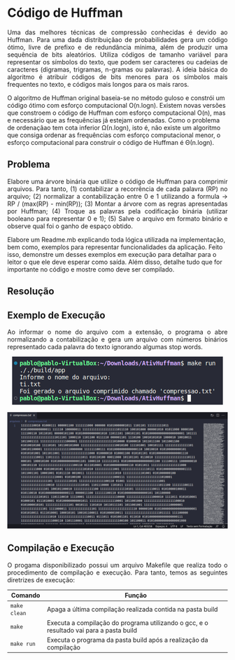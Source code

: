 # Código de Huffman

<p align="justify">
Uma das melhores técnicas de compressão conhecidas é devido ao Huffman. Para uma dada distribuiçãao de probabilidades gera um código ótimo, livre de prefixo e de redundância mínima, além de produzir uma sequência de bits aleatórios. Utiliza códigos de tamanho variável para representar os símbolos do texto, que podem ser caracteres ou cadeias de caracteres (digramas, trigramas, n-gramas ou palavras). A ideia básica do algoritmo é atribuir códigos de bits menores para os símbolos mais frequentes no texto, e códigos mais longos para os mais raros.

O algoritmo de Huffman original baseia-se no método guloso e constrói um código ótimo com esforço computacional O(n.logn). Existem novas versões que constroem o código de Huffman com esforço computacional O(n), mas e necessário que as frequências já estejam ordenadas. Como o problema de ordenaçãao tem cota inferior Ω(n.logn), isto é, não existe um algoritmo que consiga ordenar as frequências com esforço computacional menor, o esforço computacional para construir o código de Huffman é Θ(n.logn).
</p>
  
<h2> Problema </h2>

<p align="justify">
Elabore uma árvore binária que utilize o código de Huffman para comprimir arquivos. Para tanto, (1) contabilizar a recorrência de cada palavra (RP) no arquivo; (2) normalizar a contabilização entre 0 e 1 utilizando a formula -> RP / (max(RP) - min(RP)); (3) Montar a árvore com as regras apresentadas por Huffman; (4) Troque as palavras pela codificação binária (utilizar booleano para representar 0 e 1); (5) Salve o arquivo em formato binário e observe qual foi o ganho de espaço obtido.

Elabore um Readme.mb explicando toda lógica utilizada na implementação, bem como, exemplos para representar funcionalidades da aplicação. Feito isso, demonstre um desses exemplos em execução para detalhar para o leitor o que ele deve esperar como saída. Além disso, detalhe tudo que for importante no código e mostre como deve ser compilado.
</p>

<h2> Resolução </h2>

<h2>Exemplo de Execução</h2>

<p align="justify">
Ao informar o nome do arquivo com a extensão, o programa o abre normalizando a contabilização e gera um arquivo com números binários representado cada palavra do texto ignorando algumas stop words.
</p>
<p align="center">
  <img src="imagens/exExecucao.png">  
</p> 

<p align="center">
  <img src="imagens/compressao.png">  
</p> 

<h2>Compilação e Execução</h2>

<p align="justify">
O progama disponibilizado possui um arquivo Makefile que realiza todo o procedimento de compilação e execução. Para tanto, temos as seguintes diretrizes de execução:
</p>

| Comando                |  Função                                                                                           |                     
| -----------------------| ------------------------------------------------------------------------------------------------- |
|  `make clean`          | Apaga a última compilação realizada contida na pasta build                                        |
|  `make`                | Executa a compilação do programa utilizando o gcc, e o resultado vai para a pasta build           |
|  `make run`            | Executa o programa da pasta build após a realização da compilação                                 |

